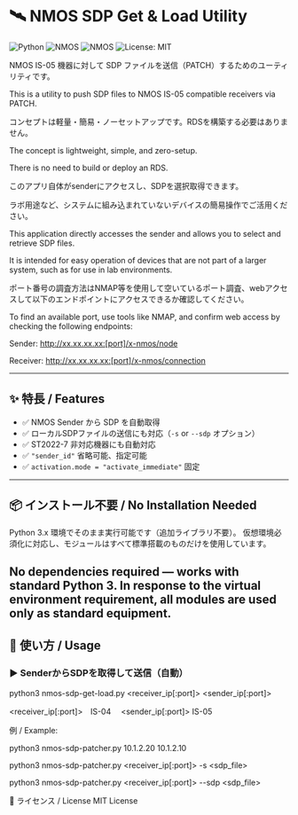 # 🛰️ NMOS SDP Get & Load Utility

![Python](https://img.shields.io/badge/python-3.6%2B-blue.svg)
![NMOS](https://img.shields.io/badge/NMOS-IS--04-informational)
![NMOS](https://img.shields.io/badge/NMOS-IS--05-informational)
![License: MIT](https://img.shields.io/badge/license-MIT-green)

NMOS IS-05 機器に対して SDP ファイルを送信（PATCH）するためのユーティリティです。

This is a utility to push SDP files to NMOS IS-05 compatible receivers via PATCH.

コンセプトは軽量・簡易・ノーセットアップです。RDSを構築する必要はありません。

The concept is lightweight, simple, and zero-setup.

There is no need to build or deploy an RDS.

このアプリ自体がsenderにアクセスし、SDPを選択取得できます。

ラボ用途など、システムに組み込まれていないデバイスの簡易操作でご活用ください。

This application directly accesses the sender and allows you to select and retrieve SDP files.

It is intended for easy operation of devices that are not part of a larger system, such as for use in lab environments.

ポート番号の調査方法はNMAP等を使用して空いているポート調査、webアクセスして以下のエンドポイントにアクセスできるか確認してください。

To find an available port, use tools like NMAP, and confirm web access by checking the following endpoints:


Sender: http://xx.xx.xx.xx:[port]/x-nmos/node

Receiver: http://xx.xx.xx.xx:[port]/x-nmos/connection

---

## ✨ 特長 / Features

- ✅ NMOS Sender から SDP を自動取得
- ✅ ローカルSDPファイルの送信にも対応（`-s` or `--sdp` オプション）
- ✅ ST2022-7 非対応機器にも自動対応
- ✅ `"sender_id"` 省略可能、指定可能
- ✅ `activation.mode = "activate_immediate"` 固定

---

## 📦 インストール不要 / No Installation Needed

Python 3.x 環境でそのまま実行可能です（追加ライブラリ不要）。
仮想環境必須化に対応し、モジュールはすべて標準搭載のものだけを使用しています。

No dependencies required — works with standard Python 3.
In response to the virtual environment requirement, all modules are used only as standard equipment.
---

## 🚀 使い方 / Usage

### ▶️ SenderからSDPを取得して送信（自動）

python3 nmos-sdp-get-load.py <receiver_ip[:port]> <sender_ip[:port]>

<receiver_ip[:port]>　IS-04　
<sender_ip[:port]>    IS-05

例 / Example:

python3 nmos-sdp-patcher.py 10.1.2.20 10.1.2.10

python3 nmos-sdp-patcher.py <receiver_ip[:port]> -s <sdp_file>

python3 nmos-sdp-patcher.py <receiver_ip[:port]> --sdp <sdp_file>

📄 ライセンス / License
MIT License
